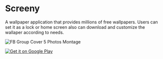 # Screeny
 A wallpaper application that provides millions of free wallpapers. Users can set it as a lock or home screen also can download and customize the wallaper according to needs.
 
![FB Group Cover 5 Photos Montage](https://user-images.githubusercontent.com/45350491/140930405-7d2abf6e-c38b-4355-b8d2-af6aec7324cc.png)

 <a href='https://play.google.com/store/apps/details?id=com.gulehri.edu.pk.screeny&pcampaignid=pcampaignidMKT-Other-global-all-co-prtnr-py-PartBadge-Mar2515-1'><img alt='Get it on Google Play' src='https://play.google.com/intl/en_us/badges/static/images/badges/en_badge_web_generic.png'/></a>
 
